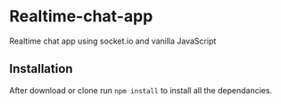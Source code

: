 # Realtime-chat-app
Realtime chat app using socket.io and vanilla JavaScript


## Installation 
After download or clone run `npm install` to install all the dependancies.






